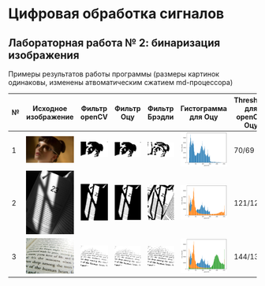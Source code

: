 # Цифровая обработка сигналов

## Лабораторная работа № 2: бинаризация изображения

Примеры результатов работы программы (размеры картинок одинаковы, изменены атвоматическим сжатием md-процессора)

|№|Исходное изображение|Фильтр openCV|Фильтр Оцу|Фильтр Брэдли|Гистограмма для Оцу|Threshold для openCV/Оцу|
|-|-|-|-|-|-|-|
|1|![1](../static/bl2049_small.jpg)|![1](./save/img_lib_bin_1654990391249844.jpg)|![1](./save/img_custom_bin1_1654990391249844.jpg)|![1](./save/img_custom_bin2_1654990391249844.jpg)|![1](./save/HIST_custom_bin1_1654990391249844.png)|70/69|
|2|![2](../static/bs_small.jpg)|![2](./save/img_lib_bin_1654990450997012.jpg)|![2](./save/img_custom_bin1_1654990450997012.jpg)|![2](./save/img_custom_bin2_1654990450997012.jpg)|![2](./save/HIST_custom_bin1_1654990450997012.png)|121/122|
|3|![3](../static/bp.jpg)|![3](./save/img_lib_bin_1654990515835508.jpg)|![3](./save/img_custom_bin1_1654990515835508.jpg)|![3](./save/img_custom_bin2_1654990515835508.jpg)|![3](./save/HIST_custom_bin1_1654990515835508.png)|144/134|

